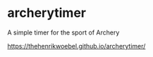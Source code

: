 # archerytimer
A simple timer for the sport of Archery

https://thehenrikwoebel.github.io/archerytimer/
